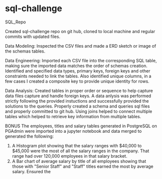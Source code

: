 # sql-challenge
SQL_Repo

Created sql-challenge repo on git hub, cloned to local machine and regular commits with updated files.

Data Modeling:
Inspected the CSV files and made a ERD sketch or image of the schemas tables. 

Data Engineering:
Imported each CSV file into the corresponding SQL table, making sure the imported data matches the order of schemas creation. Identified and specified data types, primary keys, foreign keys and other constraints needed to link the tables. Also identified unique columns, in a few cases I created a composite key to provide unique identity for rows.

Data Analysis:
Created tables in proper order or sequence to help capture data files capture and handle foreign keys. A data anlysis was performed strictly following the provided instuctions and successfully provided the solutions to the queries. Properly created a schema and queries sql files and properly committed to git hub. Using joins helped to connect multiple tables which helped to retrieve key information from multiple tables.

BONUS
The employees, titles and salary tables generated in PostgreSQL on PGAdmin were imported into a jupyter notebook and data merged to generated the following:
1. A Histogram plot showing that the salary ranges with $40,000 to $45,000 were the most of all the salary ranges in the company. That range had over 120,000 employees in that salary bracket.
2. A Bar chart of average salary by title of all employees showing that those with "Senior Staff" and "Staff" titles earned the most by average salary. Ensured the 





